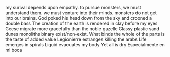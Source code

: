 my surival depends upon empathy.
to pursue monsters, we must understand them.
we must venture into their minds.
monsters do not get into our brains.
God poked his head down from the sky and crooned a double bass
The creation of the earth is rendered in clay before my eyes
Geese migrate more gracefully than the noble gazelle 
Glassy plastic sand dunes monoliths binary exist/non-exist. 
What binds the whole of the parts is the taste of added value
Legionierre estranges killing the arabs
Life emerges in spirals 
Liquid evacuates my body 
Yet all is dry 
Especialmente en mi boca
